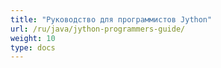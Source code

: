 ```yaml
---
title: "Руководство для программистов Jython"
url: /ru/java/jython-programmers-guide/
weight: 10
type: docs
---
```

